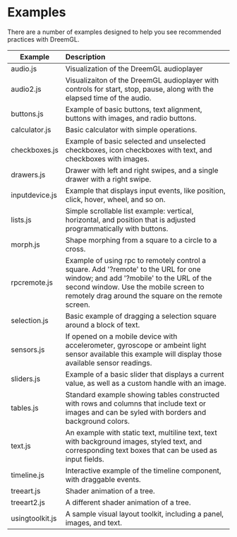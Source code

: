 # Examples
There are a number of examples designed to help you see recommended practices with DreemGL. 

| Example        | Description  | 
| -------------- |:-------------|
| audio.js       | Visualization of the DreemGL audioplayer|
| audio2.js      | Visualizaiton of the DreemGL audioplayer with controls for start, stop, pause, along with the elapsed time of the audio.|
| buttons.js     | Example of basic buttons, text alignment, buttons with images, and radio buttons.|
| calculator.js  | Basic calculator with simple operations.|
| checkboxes.js  | Example of basic selected and unselected checkboxes, icon checkboxes with text, and checkboxes with images.|
| drawers.js     | Drawer with left and right swipes, and a single drawer with a right swipe.|
| inputdevice.js | Example that displays input events, like position, click, hover, wheel, and so on.|
| lists.js       | Simple scrollable list example: vertical, horizontal, and position that is adjusted programmatically with buttons.|
| morph.js       | Shape morphing from a square to a circle to a cross.|
| rpcremote.js   | Example of using rpc to remotely control a square. Add '?remote' to the URL for one window; and add '?mobile' to the URL of the second window. Use the mobile screen to remotely drag around the square on the remote screen.|
| selection.js   | Basic example of dragging a selection square around a block of text.|
| sensors.js     | If opened on a mobile device with accelerometer, gyroscope or ambeint light sensor available this example will display those available sensor readings.|
| sliders.js     | Example of a basic slider that displays a current value, as well as a custom handle with an image. |
| tables.js      | Standard example showing tables constructed with rows and columns that include text or images and can be syled with borders and background colors. |
| text.js        | An example with static text, multiline text, text with background images, styled text, and corresponding text boxes that can be used as input fields. |
| timeline.js    | Interactive example of the timeline component, with draggable events.|
| treeart.js     | Shader animation of a tree. |
| treeart2.js    | A different shader animation of a tree. |
| usingtoolkit.js | A sample visual layout toolkit, including a panel, images, and text. |
